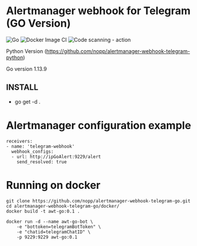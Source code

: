 # Alertmanager webhook for Telegram (GO Version)

![Go](https://github.com/nopp/alertmanager-webhook-telegram-go/workflows/Go/badge.svg)
![Docker Image CI](https://github.com/nopp/alertmanager-webhook-telegram-go/workflows/Docker%20Image%20CI/badge.svg)
![Code scanning - action](https://github.com/nopp/alertmanager-webhook-telegram-go/workflows/Code%20scanning%20-%20action/badge.svg)

Python Version (https://github.com/nopp/alertmanager-webhook-telegram-python) 

Go version 1.13.9

## INSTALL

* go get -d .

Alertmanager configuration example
==================================

	receivers:
	- name: 'telegram-webhook'
	  webhook_configs:
	  - url: http://ipGoAlert:9229/alert
	    send_resolved: true

Running on docker
=================
    git clone https://github.com/nopp/alertmanager-webhook-telegram-go.git
    cd alertmanager-webhook-telegram-go/docker/
    docker build -t awt-go:0.1 .

    docker run -d --name awt-go-bot \
    	-e "bottoken=telegramBotToken" \
    	-e "chatid=telegramChatID" \
    	-p 9229:9229 awt-go:0.1

